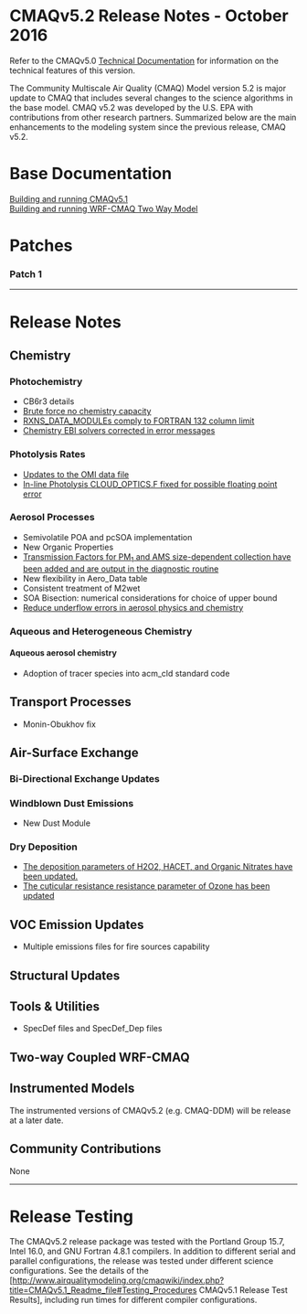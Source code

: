 CMAQv5.2 Release Notes - October 2016
=====================================

Refer to the CMAQv5.0 [Technical Documentation](http://www.airqualitymodeling.org/cmaqwiki/index.php?title=CMAQ_version_5.0_(February_2012_release)_Technical_Documentation) for information on the technical features of this version.  

The Community Multiscale Air Quality (CMAQ) Model version 5.2 is major update to CMAQ that includes several changes to the science algorithms in the base model.  CMAQ v5.2 was developed by the U.S. EPA with contributions from other research partners. Summarized below are the main enhancements to the modeling system since the previous release, CMAQ v5.2. 

# Base Documentation  
[Building and running CMAQv5.1](http://www.airqualitymodeling.org/cmaqwiki/index.php?title=CMAQv5.1_Readme_file)  
[Building and running WRF-CMAQ Two Way Model](http://www.airqualitymodeling.org/cmaqwiki/index.php?title=CMAQv5.1_Two-way_model_release_notes)

# Patches 
###    Patch 1 

-----
# Release Notes  

## Chemistry 
### Photochemistry
  * CB6r3 details
  * [Brute force no chemistry capacity](Brute_force_no_chemistry_capacity.md)
  * [RXNS_DATA_MODULEs comply to FORTRAN 132 column limit](MECHS_RXNS_DATA_MODULEs_comply_to_FORTRAN_132_column_limit.md)
  * [Chemistry EBI solvers corrected in error messages](GAS_EBI_solvers_corrected_in_error_messages.md)
 
### Photolysis Rates
  * [Updates to the OMI data file](In-Line_Photolysis_Updates_to_the_OMI_data_file.md)
  * [In-line Photolysis CLOUD_OPTICS.F fixed for possible floating point error](In-line_Photolysis_CLOUD_OPTICS.F_fixed_for_possible_floating_point_error.md)

### Aerosol Processes
  * Semivolatile POA and pcSOA implementation
  * New Organic Properties
  * [Transmission Factors for PM<sub>1</sub> and AMS size-dependent collection have been added and are output in the diagnostic routine](Aerosol_Transmission_Factors.md)
  * New flexibility in Aero_Data table
  * Consistent treatment of M2wet
  * SOA Bisection: numerical considerations for choice of upper bound
  * [Reduce underflow errors in aerosol physics and chemistry](Reduce_underflow_errors_in_aerosol_physics_and_chemistry.md)

### Aqueous and Heterogeneous Chemistry
#### Aqueous aerosol chemistry
  * Adoption of tracer species into acm_cld standard code

## Transport Processes 
  * Monin-Obukhov fix

## Air-Surface Exchange 
### Bi-Directional Exchange Updates
  

### Windblown Dust Emissions
  * New Dust Module

### Dry Deposition
  * [The deposition parameters of H2O2, HACET, and Organic Nitrates have been updated.](Gas-Phase_Dep_H2O2_HACET_OrgNtr_s07tic_Species.md)
  * [The cuticular resistance resistance parameter of Ozone has been updated](O3_Cuticular_Resistance.md)

## VOC Emission Updates
  * Multiple emissions files for fire sources capability

## Structural Updates

## Tools & Utilities
  * SpecDef files and SpecDef_Dep files

## Two-way Coupled WRF-CMAQ

## Instrumented Models
The instrumented versions of CMAQv5.2 (e.g. CMAQ-DDM) will be release at a later date.

## Community Contributions
None

-----
# Release Testing

The CMAQv5.2 release package was tested with the Portland Group 15.7, Intel 16.0, and GNU Fortran 4.8.1 compilers.  In addition to different serial and parallel configurations, the release was tested under different science configurations. See the details of the [http://www.airqualitymodeling.org/cmaqwiki/index.php?title=CMAQv5.1_Readme_file#Testing_Procedures CMAQv5.1 Release Test Results], including run times for different compiler configurations.
